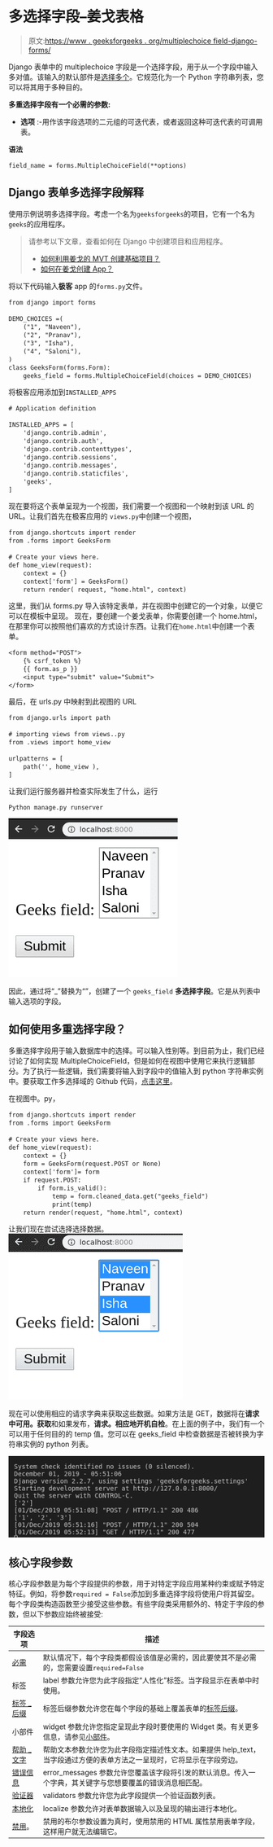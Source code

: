 # 多选择字段–姜戈表格

> 原文:[https://www . geeksforgeeks . org/multiplechoice field-django-forms/](https://www.geeksforgeeks.org/multiplechoicefield-django-forms/)

Django 表单中的 multiplechoice 字段是一个选择字段，用于从一个字段中输入多对值。该输入的默认部件是[选择多个](https://docs.djangoproject.com/en/2.2/ref/forms/widgets/#django.forms.SelectMultiple)。它规范化为一个 Python 字符串列表，您可以将其用于多种目的。

**多重选择字段有一个必需的参数:**

*   **选项** :-用作该字段选项的二元组的可迭代表，或者返回这种可迭代表的可调用表。

**语法**

```
field_name = forms.MultipleChoiceField(**options)
```

## Django 表单多选择字段解释

使用示例说明多选择字段。考虑一个名为`geeksforgeeks`的项目，它有一个名为`geeks`的应用程序。

> 请参考以下文章，查看如何在 Django 中创建项目和应用程序。
> 
> *   [如何利用姜戈的 MVT 创建基础项目？](https://www.geeksforgeeks.org/how-to-create-a-basic-project-using-mvt-in-django/)
> *   [如何在姜戈创建 App？](https://www.geeksforgeeks.org/how-to-create-an-app-in-django/)

将以下代码输入**极客** app 的`forms.py`文件。

```
from django import forms

DEMO_CHOICES =(
    ("1", "Naveen"),
    ("2", "Pranav"),
    ("3", "Isha"),
    ("4", "Saloni"),
)
class GeeksForm(forms.Form):
    geeks_field = forms.MultipleChoiceField(choices = DEMO_CHOICES)

```

将极客应用添加到`INSTALLED_APPS`

```
# Application definition

INSTALLED_APPS = [
    'django.contrib.admin',
    'django.contrib.auth',
    'django.contrib.contenttypes',
    'django.contrib.sessions',
    'django.contrib.messages',
    'django.contrib.staticfiles',
    'geeks',
]
```

现在要将这个表单呈现为一个视图，我们需要一个视图和一个映射到该 URL 的 URL。让我们首先在极客应用的 `views.py`中创建一个视图，

```
from django.shortcuts import render
from .forms import GeeksForm

# Create your views here.
def home_view(request):
    context = {}
    context['form'] = GeeksForm()
    return render( request, "home.html", context)
```

这里，我们从 forms.py 导入该特定表单，并在视图中创建它的一个对象，以便它可以在模板中呈现。
现在，要创建一个姜戈表单，你需要创建一个 home.html，在那里你可以按照他们喜欢的方式设计东西。让我们在`home.html`中创建一个表单。

```
<form method="POST">
    {% csrf_token %}
    {{ form.as_p }}
    <input type="submit" value="Submit">
</form>
```

最后，在 urls.py 中映射到此视图的 URL

```
from django.urls import path

# importing views from views..py
from .views import home_view

urlpatterns = [
    path('', home_view ),
]
```

让我们运行服务器并检查实际发生了什么，运行

```
Python manage.py runserver
```

![django-forms-multiplechoicefield-11](img/629f5e4281fe5a3ad52be7e75e3cc208.png)

因此，通过将“_”替换为“”，创建了一个 `geeks_field` **多选择字段**。它是从列表中输入选项的字段。

## 如何使用多重选择字段？

多重选择字段用于输入数据库中的选择。可以输入性别等。到目前为止，我们已经讨论了如何实现 MultipleChoiceField，但是如何在视图中使用它来执行逻辑部分。为了执行一些逻辑，我们需要将输入到字段中的值输入到 python 字符串实例中。要获取工作多选择域的 Github 代码，[点击这里](https://github.com/naveenkrnl/geeksforgeeks/tree/2493131de1e5e693962fa7b73ab99b79783387cf)。

在视图中。py，

```
from django.shortcuts import render
from .forms import GeeksForm

# Create your views here.
def home_view(request):
    context = {}
    form = GeeksForm(request.POST or None)
    context['form']= form
    if request.POST:
        if form.is_valid():
            temp = form.cleaned_data.get("geeks_field")
            print(temp)
    return render(request, "home.html", context)
```

让我们现在尝试选择选择数据。
![django-forms-multiplechoicefield](img/5de45cf8e89a24a13f6b49c677e85db4.png)

现在可以使用相应的请求字典来获取这些数据。如果方法是 GET，数据将在**请求中可用。获取**和如果发布，**请求。相应地开机自检**。在上面的例子中，我们有一个可以用于任何目的的 temp 值。您可以在 geeks_field 中检查数据是否被转换为字符串实例的 python 列表。

![django-forms-multiplechoiicefield-2](img/99164cf434e2a40c033f82d70c17879b.png)

## 核心字段参数

核心字段参数是为每个字段提供的参数，用于对特定字段应用某种约束或赋予特定特征。例如，将参数`required = False`添加到多重选择字段将使用户将其留空。每个字段类构造函数至少接受这些参数。有些字段类采用额外的、特定于字段的参数，但以下参数应始终被接受:

| 字段选项 | 描述 |
| --- | --- |
| [必需](https://www.geeksforgeeks.org/required-django-form-field-validation/) | 默认情况下，每个字段类都假设该值是必需的，因此要使其不是必需的，您需要设置`required=False` |
| 标签 | label 参数允许您为此字段指定“人性化”标签。当字段显示在表单中时使用。 |
| [标签 _ 后缀](https://www.geeksforgeeks.org/label-django-form-field-validation/) | 标签后缀参数允许您在每个字段的基础上覆盖表单的[标签后缀](https://docs.djangoproject.com/en/2.2/ref/forms/fields/#label-suffix)。 |
| 小部件 | widget 参数允许您指定呈现此字段时要使用的 Widget 类。有关更多信息，请参见[小部件](https://docs.djangoproject.com/en/2.2/ref/forms/widgets/)。 |
| [帮助 _ 文字](https://www.geeksforgeeks.org/help_text-django-form-field-validation/) | 帮助文本参数允许您为此字段指定描述性文本。如果提供 help_text，当字段通过方便的表单方法之一呈现时，它将显示在字段旁边。 |
| [错误信息](https://www.geeksforgeeks.org/error_messages-django-form-field-validation/) | error_messages 参数允许您覆盖该字段将引发的默认消息。传入一个字典，其关键字与您想要覆盖的错误消息相匹配。 |
| [验证器](https://www.geeksforgeeks.org/django-form-field-custom-widgets/) | validators 参数允许您为此字段提供一个验证函数列表。 |
| [本地化](http://localize) | localize 参数允许对表单数据输入以及呈现的输出进行本地化。 |
| [禁用](https://www.geeksforgeeks.org/disabled-django-form-field-validation/)。 | 禁用的布尔参数设置为真时，使用禁用的 HTML 属性禁用表单字段，这样用户就无法编辑它。 |